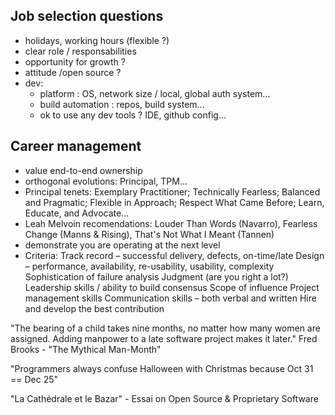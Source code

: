 ## Job selection questions
- holidays, working hours (flexible ?)
- clear role / responsabilities
- opportunity for growth ?
- attitude /open source ?
- dev:
    - platform : OS, network size / local, global auth system...
    - build automation : repos, build system...
    - ok to use any dev tools ? IDE, github config...

## Career management
- value end-to-end ownership
- orthogonal evolutions: Principal, TPM...
- Principal tenets: Exemplary Practitioner; Technically Fearless; Balanced and Pragmatic; Flexible in Approach; Respect What Came Before; Learn, Educate, and Advocate...
- Leah Melvoin recomendations: Louder Than Words (Navarro), Fearless Change (Manns & Rising), That's Not What I Meant (Tannen)
- demonstrate you are operating at the next level
- Criteria:
    Track record – successful delivery, defects, on-time/late
    Design – performance, availability, re-usability, usability, complexity
    Sophistication of failure analysis
    Judgment (are you right a lot?)
    Leadership skills / ability to build consensus
    Scope of influence
    Project management skills
    Communication skills – both verbal and written
    Hire and develop the best contribution

"The bearing of a child takes nine months, no matter how many women are assigned. Adding manpower to a late software project makes it later." Fred Brooks - "The Mythical Man-Month"

"Programmers always confuse Halloween with Christmas because Oct 31 == Dec 25"

"La Cathédrale et le Bazar" - Essai on Open Source & Proprietary Software
